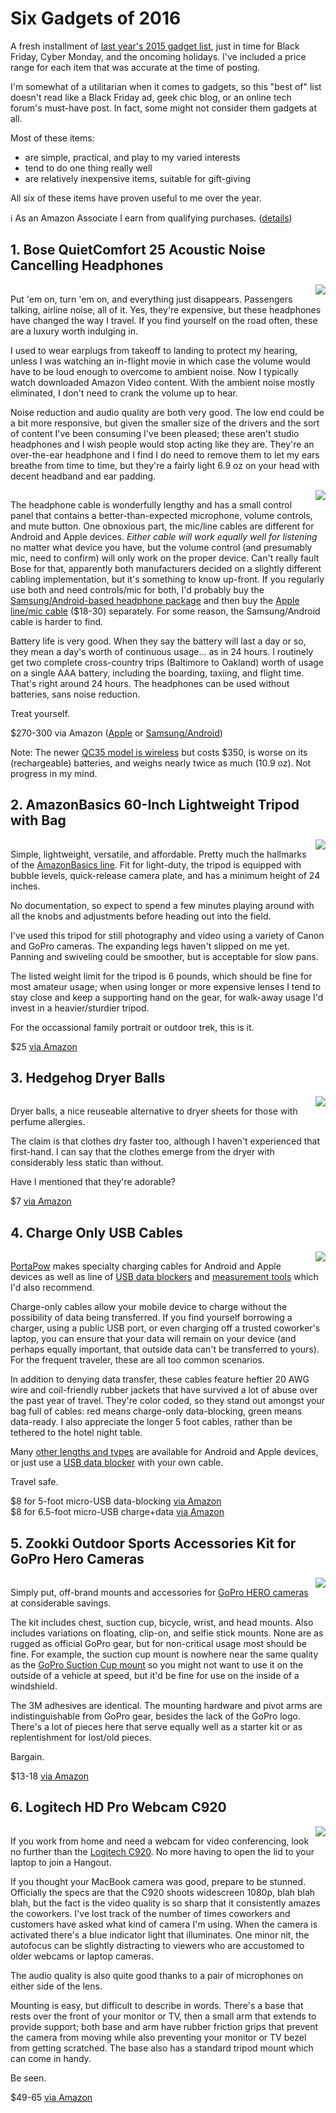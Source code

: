 <!-- title: Six Gadgets of 2016 -->
<!-- categories: review -->
<!-- tags: gadgets,cables,camera,video,photography,power -->
<!-- published: 2016-11-24T10:45:00-05:00 -->
<!-- updated: 2017-05-30T11:11:00-05:00 -->
<!-- summary: Six simple, practical, and reasonably priced gadgets that have proven most useful. -->

# Six Gadgets of 2016

A fresh installment of [last year's 2015 gadget list](/v2/2015/09/03/seven-gadgets-2015.html), just in time for Black Friday, Cyber Monday, and the oncoming holidays. I've included a price range for each item that was accurate at the time of posting.

I'm somewhat of a utilitarian when it comes to gadgets, so this "best of" list doesn't read like a Black Friday ad, geek chic blog, or an online tech forum's must-have post. In fact, some might not consider them gadgets at all.

Most of these items:

* are simple, practical, and play to my varied interests
* tend to do one thing really well
* are relatively inexpensive items, suitable for gift-giving

All six of these items have proven useful to me over the year.

ℹ️ As an Amazon Associate I earn from qualifying purchases. ([details](/v2/affiliates.html))

## 1. Bose QuietComfort 25 Acoustic Noise Cancelling Headphones

<a href="https://www.amazon.com/dp/B00VW7U8X4//ref=as_li_ss_il?&linkCode=li2&tag=v2mdc-20&linkId=c2f71df167ab3058d2f873a59fad2b31" target="_blank"><img align="right" border="0" src="https://ws-na.amazon-adsystem.com/widgets/q?_encoding=UTF8&ASIN=B00VW7U8X4&Format=_SL160_&ID=AsinImage&MarketPlace=US&ServiceVersion=20070822&WS=1&tag=v2mdc-20" ></a><img src="https://ir-na.amazon-adsystem.com/e/ir?t=v2mdc-20&l=li2&o=1&a=B00VW7U8X4" width="1" height="1" border="0" alt="" style="border:none !important; margin:0px !important;" />

Put 'em on, turn 'em on, and everything just disappears. Passengers talking, airline noise, all of it. Yes, they're expensive, but these headphones have changed the way I travel. If you find yourself on the road often, these are a luxury worth indulging in.

I used to wear earplugs from takeoff to landing to protect my hearing, unless I was watching an in-flight movie in which case the volume would have to be loud enough to overcome to ambient noise. Now I typically watch downloaded Amazon Video content. With the ambient noise mostly eliminated, I don't need to crank the volume up to hear.

Noise reduction and audio quality are both very good. The low end could be a bit more responsive, but given the smaller size of the drivers and the sort of content I've been consuming I've been pleased; these aren't studio headphones and I wish people would stop acting like they are. They're an over-the-ear headphone and I find I do need to remove them to let my ears breathe from time to time, but they're a fairly light 6.9 oz on your head with decent headband and ear padding.

<a href="https://www.amazon.com/dp/B00OGA2R7Y//ref=as_li_ss_il?&linkCode=li3&tag=v2mdc-20&linkId=3b5f613a26e70a5d36724e8c0e3211d7" target="_blank"><img align="right" border="0" src="https://ws-na.amazon-adsystem.com/widgets/q?_encoding=UTF8&ASIN=B00OGA2R7Y&Format=_SL250_&ID=AsinImage&MarketPlace=US&ServiceVersion=20070822&WS=1&tag=v2mdc-20" ></a><img src="https://ir-na.amazon-adsystem.com/e/ir?t=v2mdc-20&l=li3&o=1&a=B00OGA2R7Y" width="1" height="1" border="0" alt="" style="border:none !important; margin:0px !important;" />

The headphone cable is wonderfully lengthy and has a small control panel that contains a better-than-expected microphone, volume controls, and mute button. One obnoxious part, the mic/line cables are different for Android and Apple devices. *Either cable will work equally well for listening* no matter what device you have, but the volume control (and presumably mic, need to confirm) will only work on the proper device. Can't really fault Bose for that, apparently both manufacturers decided on a slightly different cabling implementation, but it's something to know up-front. If you regularly use both and need controls/mic for both, I'd probably buy the [Samsung/Android-based headphone package](https://www.amazon.com/dp/B00VW7U8X4/?tag=v2mdc-20) and then buy the [Apple line/mic cable](https://www.amazon.com/dp/B00OGA2R7Y/?tag=v2mdc-20) ($18-30) separately. For some reason, the Samsung/Android cable is harder to find.

Battery life is very good. When they say the battery will last a day or so, they mean a day's worth of continuous usage... as in 24 hours. I routinely get two complete cross-country trips (Baltimore to Oakland) worth of usage on a single AAA battery, including the boarding, taxiing, and flight time. That's right around 24 hours. The headphones can be used without batteries, sans noise reduction.

Treat yourself.

$270-300 via Amazon ([Apple](https://www.amazon.com/dp/B00M1NEUKK/?tag=v2mdc-20) or [Samsung/Android](https://www.amazon.com/dp/B00VW7U8X4/?tag=v2mdc-20))

Note: The newer [QC35 model is wireless](https://www.amazon.com/dp/B01E3SNO1G/?tag=v2mdc-20) but costs $350, is worse on its (rechargeable) batteries, and weighs nearly twice as much (10.9 oz). Not progress in my mind.

## 2. AmazonBasics 60-Inch Lightweight Tripod with Bag

<a href="https://www.amazon.com/dp/B005KP473Q//ref=as_li_ss_il?&linkCode=li2&tag=v2mdc-20&linkId=c60bb7113886c83ec5a4d09fbb345f1e" target="_blank"><img border="0" align="right" src="https://ws-na.amazon-adsystem.com/widgets/q?_encoding=UTF8&ASIN=B005KP473Q&Format=_SL160_&ID=AsinImage&MarketPlace=US&ServiceVersion=20070822&WS=1&tag=v2mdc-20" ></a><img src="https://ir-na.amazon-adsystem.com/e/ir?t=v2mdc-20&l=li2&o=1&a=B005KP473Q" width="1" height="1" border="0" alt="" style="border:none !important; margin:0px !important;" />

Simple, lightweight, versatile, and affordable. Pretty much the hallmarks of the [AmazonBasics line](https://www.amazon.com/AmazonBasics/b/ref=as_li_ss_tl?ie=UTF8&node=2528919011&field-lbr_brands_browse-bin=AmazonBasics&linkCode=ll2&tag=v2mdc-20&linkId=d7230dccd6a31e0739aca812fe80e7c7). Fit for light-duty, the tripod is equipped with bubble levels, quick-release camera plate, and has a minimum height of 24 inches.

No documentation, so expect to spend a few minutes playing around with all the knobs and adjustments before heading out into the field.

I've used this tripod for still photography and video using a variety of Canon and GoPro cameras. The expanding legs haven't slipped on me yet. Panning and swiveling could be smoother, but is acceptable for slow pans.

The listed weight limit for the tripod is 6 pounds, which should be fine for most amateur usage; when using longer or more expensive lenses I tend to stay close and keep a supporting hand on the gear, for walk-away usage I'd invest in a heavier/sturdier tripod.

For the occassional family portrait or outdoor trek, this is it.

$25 [via Amazon](https://www.amazon.com/dp/B005KP473Q/?tag=v2mdc-20)

## 3. Hedgehog Dryer Balls

<a href="https://www.amazon.com/dp/B005U9Y71Y//ref=as_li_ss_il?&linkCode=li2&tag=v2mdc-20&linkId=bb708c33f57749f67cc33e204de205cd" target="_blank"><img align="right" border="0" src="https://ws-na.amazon-adsystem.com/widgets/q?_encoding=UTF8&ASIN=B005U9Y71Y&Format=_SL160_&ID=AsinImage&MarketPlace=US&ServiceVersion=20070822&WS=1&tag=v2mdc-20" ></a><img src="https://ir-na.amazon-adsystem.com/e/ir?t=v2mdc-20&l=li2&o=1&a=B005U9Y71Y" width="1" height="1" border="0" alt="" style="border:none !important; margin:0px !important;" />

Dryer balls, a nice reuseable alternative to dryer sheets for those with perfume allergies.

The claim is that clothes dry faster too, although I haven't experienced that first-hand. I can say that the clothes emerge from the dryer with considerably less static than without.

Have I mentioned that they're adorable?

$7 [via Amazon](https://www.amazon.com/dp/B005U9Y71Y/?tag=v2mdc-20)

## 4. Charge Only USB Cables

<a href="https://www.amazon.com/dp/B0088HTYUE//ref=as_li_ss_il?&linkCode=li2&tag=v2mdc-20&linkId=dd91599c9c24ec7971d657ff1bd3eaef" target="_blank"><img border="0" align="right" src="https://ws-na.amazon-adsystem.com/widgets/q?_encoding=UTF8&ASIN=B0088HTYUE&Format=_SL160_&ID=AsinImage&MarketPlace=US&ServiceVersion=20070822&WS=1&tag=v2mdc-20" ></a><img src="https://ir-na.amazon-adsystem.com/e/ir?t=v2mdc-20&l=li2&o=1&a=B0088HTYUE" width="1" height="1" border="0" alt="" style="border:none !important; margin:0px !important;" />

[PortaPow](https://www.amazon.com/s/ref=as_li_ss_tl?url=search-alias=aps&field-keywords=portapow&linkCode=ll2&tag=v2mdc-20&linkId=0456c5127689ca4d38f5b1c7b8004c35) makes specialty charging cables for Android and Apple devices as well as line of [USB data blockers](https://www.amazon.com/dp/B00T0DW3F8/?tag=v2mdc-20) and [measurement tools](https://www.amazon.com/dp/B00NTU18KY/?tag=v2mdc-20) which I'd also recommend.

Charge-only cables allow your mobile device to charge without the possibility of data being transferred. If you find yourself borrowing a charger, using a public USB port, or even charging off a trusted coworker's laptop, you can ensure that your data will remain on your device (and perhaps equally important, that outside data can't be transferred to yours). For the frequent traveler, these are all too common scenarios.

In addition to denying data transfer, these cables feature heftier 20 AWG wire and coil-friendly rubber jackets that have survived a lot of abuse over the past year of travel. They're color coded, so they stand out amongst your bag full of cables: red means charge-only data-blocking, green means data-ready. I also appreciate the longer 5 foot cables, rather than be tethered to the hotel night table.

Many [other lengths and types](https://www.amazon.com/s/ref=as_li_ss_tl?url=search-alias=aps&field-keywords=portapow&linkCode=ll2&tag=v2mdc-20&linkId=0456c5127689ca4d38f5b1c7b8004c35) are available for Android and Apple devices, or just use a [USB data blocker](https://www.amazon.com/dp/B00T0DW3F8/?tag=v2mdc-20) with your own cable.

Travel safe.

$8 for 5-foot micro-USB data-blocking [via Amazon](https://www.amazon.com/dp/B0088HTYUE/?tag=v2mdc-20)  
$8 for 6.5-foot micro-USB charge+data [via Amazon](https://www.amazon.com/dp/B00VIJN0CM/?tag=v2mdc-20)

## 5. Zookki Outdoor Sports Accessories Kit for GoPro Hero Cameras

<a href="https://www.amazon.com/dp/B00VYMG250//ref=as_li_ss_il?&linkCode=li2&tag=v2mdc-20&linkId=c467920f4934b0d66d5ded844be3e2ed" target="_blank"><img border="0" align="right" src="https://ws-na.amazon-adsystem.com/widgets/q?_encoding=UTF8&ASIN=B00VYMG250&Format=_SL160_&ID=AsinImage&MarketPlace=US&ServiceVersion=20070822&WS=1&tag=v2mdc-20" ></a><img src="https://ir-na.amazon-adsystem.com/e/ir?t=v2mdc-20&l=li2&o=1&a=B00VYMG250" width="1" height="1" border="0" alt="" style="border:none !important; margin:0px !important;" />

Simply put, off-brand mounts and accessories for [GoPro HERO cameras](https://www.amazon.com/HSA/pages/default/ref=as_li_ss_tl?pageId=D627B4C5-B131-4C56-9AFD-C036E974F7A2&linkCode=ll2&tag=v2mdc-20&linkId=9d9fd8c722da08188c25ed1d7e6bc173) at considerable savings.

The kit includes chest, suction cup, bicycle, wrist, and head mounts. Also includes variations on floating, clip-on, and selfie stick mounts. None are as rugged as official GoPro gear, but for non-critical usage most should be fine. For example, the suction cup mount is nowhere near the same quality as the [GoPro Suction Cup mount](https://www.amazon.com/GoPro-AUCMT-302-Suction-Cup-Mount/dp/B00F19Q7YI/ref=as_li_ss_tl?ie=UTF8&qid=1480002109&sr=8-1&keywords=gopro+suction+cup+mounts&linkCode=ll1&tag=v2mdc-20&linkId=aaf65c5dac099da2ec48d55c8096d33a) so you might not want to use it on the outside of a vehicle at speed, but it'd be fine for use on the inside of a windshield.

The 3M adhesives are identical. The mounting hardware and pivot arms are indistinguishable from GoPro gear, besides the lack of the GoPro logo. There's a lot of pieces here that serve equally well as a starter kit or as replentishment for lost/old pieces.

Bargain.

$13-18 [via Amazon](https://www.amazon.com/dp/B00VYMG250/?tag=v2mdc-20)

## 6. Logitech HD Pro Webcam C920

<a href="https://www.amazon.com/dp/B006JH8T3S//ref=as_li_ss_il?&linkCode=li2&tag=v2mdc-20&linkId=2e3795ecef7844066be054b6b8e8cd9b" target="_blank"><img border="0" align="right" src="https://ws-na.amazon-adsystem.com/widgets/q?_encoding=UTF8&ASIN=B006JH8T3S&Format=_SL160_&ID=AsinImage&MarketPlace=US&ServiceVersion=20070822&WS=1&tag=v2mdc-20" ></a><img src="https://ir-na.amazon-adsystem.com/e/ir?t=v2mdc-20&l=li2&o=1&a=B006JH8T3S" width="1" height="1" border="0" alt="" style="border:none !important; margin:0px !important;" />

If you work from home and need a webcam for video conferencing, look no further than the [Logitech C920](https://www.amazon.com/dp/B006JH8T3S/?tag=v2mdc-20). No more having to open the lid to your laptop to join a Hangout.

If you thought your MacBook camera was good, prepare to be stunned. Officially the specs are that the C920 shoots widescreen 1080p, blah blah blah, but the fact is the video quality is so sharp that it consistently amazes the coworkers. I've lost track of the number of times coworkers and customers have asked what kind of camera I'm using. When the camera is activated there's a blue indicator light that illuminates. One minor nit, the autofocus can be slightly distracting to viewers who are accustomed to older webcams or laptop cameras.

The audio quality is also quite good thanks to a pair of microphones on either side of the lens.

Mounting is easy, but difficult to describe in words. There's a base that rests over the front of your monitor or TV, then a small arm that extends to provide support; both base and arm have rubber friction grips that prevent the camera from moving while also preventing your monitor or TV bezel from getting scratched. The base also has a standard tripod mount which can come in handy.

Be seen.

$49-65 [via Amazon](https://www.amazon.com/dp/B006JH8T3S/?tag=v2mdc-20)

